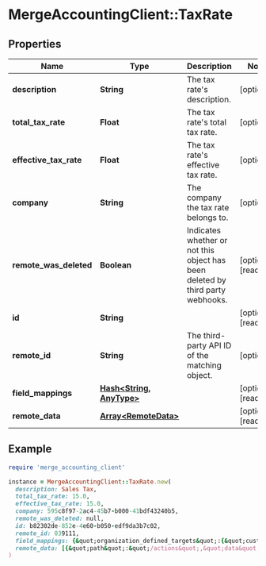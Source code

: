 # MergeAccountingClient::TaxRate

## Properties

| Name | Type | Description | Notes |
| ---- | ---- | ----------- | ----- |
| **description** | **String** | The tax rate&#39;s description. | [optional] |
| **total_tax_rate** | **Float** | The tax rate&#39;s total tax rate. | [optional] |
| **effective_tax_rate** | **Float** | The tax rate&#39;s effective tax rate. | [optional] |
| **company** | **String** | The company the tax rate belongs to. | [optional] |
| **remote_was_deleted** | **Boolean** | Indicates whether or not this object has been deleted by third party webhooks. | [optional][readonly] |
| **id** | **String** |  | [optional][readonly] |
| **remote_id** | **String** | The third-party API ID of the matching object. | [optional] |
| **field_mappings** | [**Hash&lt;String, AnyType&gt;**](AnyType.md) |  | [optional][readonly] |
| **remote_data** | [**Array&lt;RemoteData&gt;**](RemoteData.md) |  | [optional][readonly] |

## Example

```ruby
require 'merge_accounting_client'

instance = MergeAccountingClient::TaxRate.new(
  description: Sales Tax,
  total_tax_rate: 15.0,
  effective_tax_rate: 15.0,
  company: 595c8f97-2ac4-45b7-b000-41bdf43240b5,
  remote_was_deleted: null,
  id: b82302de-852e-4e60-b050-edf9da3b7c02,
  remote_id: 039111,
  field_mappings: {&quot;organization_defined_targets&quot;:{&quot;custom_key&quot;:&quot;custom_value&quot;},&quot;linked_account_defined_targets&quot;:{&quot;custom_key&quot;:&quot;custom_value&quot;}},
  remote_data: [{&quot;path&quot;:&quot;/actions&quot;,&quot;data&quot;:[&quot;Varies by platform&quot;]}]
)
```

